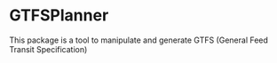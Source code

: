 # GTFSPlanner
This package is a tool to manipulate and generate GTFS (General Feed Transit Specification)
